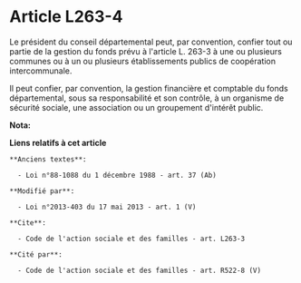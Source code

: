 # Article L263-4

Le président du conseil départemental peut, par convention, confier tout ou partie de la gestion du fonds prévu à l'article
L. 263-3 à une ou plusieurs communes ou à un ou plusieurs établissements publics de coopération intercommunale. 

Il peut confier, par convention, la gestion financière et comptable du fonds départemental, sous sa responsabilité et son
contrôle, à un organisme de sécurité sociale, une association ou un groupement d'intérêt public.

**Nota:**



**Liens relatifs à cet article**

	**Anciens textes**:

	  - Loi n°88-1088 du 1 décembre 1988 - art. 37 (Ab)

	**Modifié par**:

	  - Loi n°2013-403 du 17 mai 2013 - art. 1 (V)

	**Cite**:

	  - Code de l'action sociale et des familles - art. L263-3

	**Cité par**:

	  - Code de l'action sociale et des familles - art. R522-8 (V)
